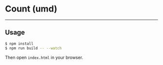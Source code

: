 # Count (umd)

---

## Usage

```bash
$ npm install
$ npm run build -- --watch
```

Then open `index.html` in your browser.
